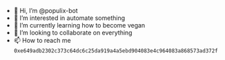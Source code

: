 - 👋 Hi, I’m @populix-bot
- 👀 I’m interested in automate something
- 🌱 I’m currently learning how to become vegan
- 💞️ I’m looking to collaborate on everything
- 📫 How to reach me `0xe649adb2302c373c64dc6c25da919a4a5ebd904083e4c964083a868573ad372f`

<!---
populix-bot/populix-bot is a ✨ special ✨ repository because its `README.md` (this file) appears on your GitHub profile.
You can click the Preview link to take a look at your changes.
--->
